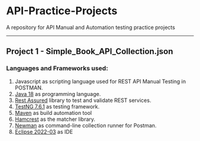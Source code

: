 # API-Practice-Projects
A repository for API Manual and Automation testing practice projects
______________________________________________________________________________________________________________________________
## Project 1 -  Simple_Book_API_Collection.json
### Languages and Frameworks used:
1. Javascript as scripting language used for REST API Manual Testing in POSTMAN.
2. [Java 18](https://www.oracle.com/java/technologies/downloads/) as programming language.
3. [Rest Assured](https://rest-assured.io/) library to test and validate REST services.
4. [TestNG 7.6.1](https://testng.org/doc/) as testing framework.
5. [Maven](https://maven.apache.org/) as build automation tool
6. [Hamcrest](http://hamcrest.org/) as the matcher library.
7. [Newman](https://www.npmjs.com/package/newman) as command-line collection runner for Postman.
8. [Eclipse 2022-03](https://www.eclipse.org/downloads/packages/release/oxygen/3a/eclipse-ide-java-developers) as IDE
 
 
